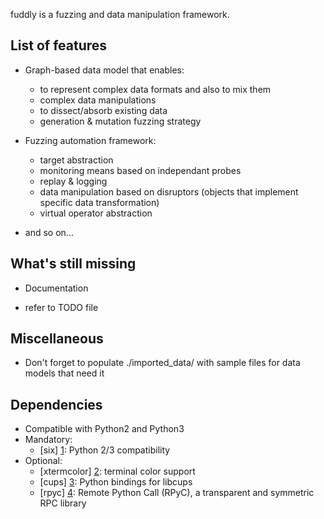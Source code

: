 fuddly is a fuzzing and data manipulation framework.

List of features
----------------
* Graph-based data model that enables:
  - to represent complex data formats and also to mix them
  - complex data manipulations
  - to dissect/absorb existing data
  - generation & mutation fuzzing strategy

* Fuzzing automation framework:
  - target abstraction
  - monitoring means based on independant probes
  - replay & logging
  - data manipulation based on disruptors (objects that implement
    specific data transformation)
  - virtual operator abstraction

* and so on...

What's still missing
--------------------
* Documentation

* refer to TODO file

Miscellaneous
-------------
* Don't forget to populate ./imported_data/ with sample files for data
  models that need it

Dependencies
------------
* Compatible with Python2 and Python3
* Mandatory:
  - [six] [1]: Python 2/3 compatibility
* Optional:
  - [xtermcolor] [2]: terminal color support
  - [cups] [3]: Python bindings for libcups
  - [rpyc] [4]: Remote Python Call (RPyC), a transparent and symmetric RPC library

[1]: http://pythonhosted.org/six/ "six"
[2]: https://github.com/broadinstitute/xtermcolor "xtermcolor"
[3]: https://pypi.python.org/pypi/pycups "cups"
[4]: https://pypi.python.org/pypi/rpyc "rpyc"
